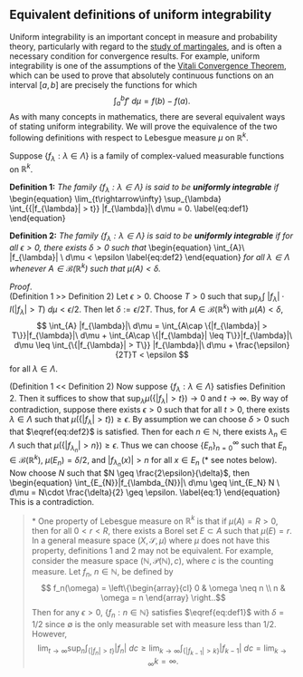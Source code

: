 ## Equivalent definitions of uniform integrability

Uniform integrability is an important concept in measure and probability theory,
particularly with regard to the [study of martingales](https://math.la.asu.edu/~jtaylor/teaching/Spring2011/APM504/lectures/lecture27/lecture27.pdf),
and is often a necessary condition for convergence results. For example, uniform integrability is one of the 
assumptions of the [Vitali Convergence Theorem](https://en.wikipedia.org/wiki/Vitali_convergence_theorem), which can be used to prove that absolutely continuous
functions on an interval $[a,b]$ are precisely the functions for which 
$$ \int_{a}^{b}f'\ d\mu = f(b) - f(a). $$
As with many concepts in mathematics, there are several equivalent ways of stating uniform integrability.
We will prove the equivalence of the two following definitions 
with respect to Lebesgue measure $\mu$ on $\mathbb{R}^{k}$.

Suppose $\{f_{\lambda} : \lambda \in \Lambda\}$ is a family of complex-valued measurable functions on $\mathbb{R}^{k}$.

**Definition 1:** *The family $\{f_{\lambda} : \lambda \in \Lambda\}$ is said to be __uniformly integrable__ if* 
\begin{equation}
\lim_{t\rightarrow\infty} \sup_{\lambda} \int_{\{|f_{\lambda}| > t\}} |f_{\lambda}|\ d\mu = 0. 
\label{eq:def1}
\end{equation}

**Definition 2:** *The family $\{f_{\lambda} : \lambda \in \Lambda\}$ is said to be __uniformly integrable__ if for all $\epsilon > 0$, there exists $\delta > 0$ such that*
\begin{equation}
\int_{A}\ |f_{\lambda}| \ d\mu < \epsilon
\label{eq:def2}
\end{equation}
*for all $\lambda \in \Lambda$ whenever $A \in \mathcal{B}(\mathbb{R}^{k})$ such that 
$\mu(A) < \delta$.*

$Proof.$ \
(Definition 1 >> Definition 2) Let $\epsilon > 0$. Choose $T > 0$ such that
$\sup_{\lambda}\int\ |f_{\lambda}|\cdot I(|f_{\lambda}| > T)\ d\mu < \epsilon / 2$. 
Then let $\delta := \epsilon / 2T$. Thus, for $A \in \mathcal{B}(\mathbb{R}^{k})$ with 
$\mu(A) < \delta$,
$$ \int_{A} |f_{\lambda}|\ d\mu = \int_{A\cap \{|f_{\lambda}| > T\}}|f_{\lambda}|\ d\mu + 
\int_{A\cap \{|f_{\lambda}| \leq T\}}|f_{\lambda}|\ d\mu \leq 
\int_{\{|f_{\lambda}| > T\}} |f_{\lambda}|\ d\mu + \frac{\epsilon}{2T}T < \epsilon $$
for all $\lambda \in \Lambda$. 
$$\tag*{$\blacksquare$ (>>)}$$

(Definition 1 << Definition 2) Now suppose $\{f_{\lambda} : \lambda \in \Lambda\}$ 
satisfies Definition 2. Then it suffices to show that $\sup_{\lambda}\mu(\{|f_{\lambda}| > t\}) \rightarrow 0$ and $t \rightarrow \infty$. By way of contradiction, suppose there exists 
$\epsilon > 0$ such that for all $t > 0$, there exists $\lambda \in \Lambda$ such that $\mu(\{|f_{\lambda}| > t\}) \geq \epsilon$. 
By assumption we can choose $\delta > 0$ such that $\eqref{eq:def2}$ is satisfied. 
Then for each $n \in \mathbb{N}$, there exists $\lambda_{n} \in \Lambda$ such that 
$\mu(\{|f_{\lambda_n}| > n\}) \geq \epsilon$. Thus we can choose $\{E_{n}\}_{n=0}^{\infty}$ such 
that $E_n \in \mathcal{B}(\mathbb{R}^{k})$,  $\mu(E_n) = \delta / 2$, and $|f_{\lambda_n}(x)| > n$ for all $x \in E_n$ (* see notes below). Now choose $N$ such that 
$N \geq \frac{2\epsilon}{\delta}$, then
\begin{equation}
\int_{E_{N}}|f_{\lambda_{N}}|\ d\mu \geq \int_{E_N} N \ d\mu = N\cdot \frac{\delta}{2} \geq 
\epsilon.
\label{eq:1}
\end{equation}
This is a contradiction. 
$$\tag*{$\blacksquare$ (<<)}$$
$$\tag*{$\Box$}$$

> \* One property of Lebesgue measure on $\mathbb{R}^{k}$ is that if $\mu(A) = R > 0$, then for all $0 < r < R$, 
there exists a Borel set $E \subset A$  such that $\mu(E) = r$. 
In a general measure space $(X, \mathcal{S}, \mu)$ where $\mu$ does not have this property,
definitions 1 and 2 may not be equivalent. For example, consider the measure space 
$(\mathbb{N}, \mathcal{P}(\mathbb{N}), c)$, where $c$ is the counting measure.
Let $f_n$, $n \in \mathbb{N}$, be defined by 
$$ f_n(\omega) = \left\{\begin{array}{cl}
0 & \omega \neq n \\
n & \omega = n
\end{array} \right..$$
Then for any $\epsilon > 0$, $\{f_n : n\in \mathbb{N}\}$ satisfies $\eqref{eq:def1}$ 
with $\delta = 1/2$ since $\emptyset$ is the only measurable set with measure less than $1/2$.
However,
$$ \lim_{t\rightarrow\infty}\sup_{n}\int_{\{|f_{n}| > t\}}|f_{n}|\ dc \geq 
\lim_{k\rightarrow\infty}\int_{\{|f_{k-1}| > k\}}|f_{k-1}|\ dc = \lim_{k\rightarrow\infty}k = \infty.$$
